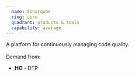 ```yaml
---
  name: Sonarqube
  ring: core
  quadrant: products & tools
  capability: average
---
```

A platform for continuously managing code quality.
<br/><br/>Demand from: <ul><li><strong>HO</strong> - DTP</li></ul>

